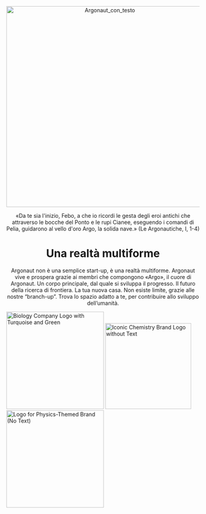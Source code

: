 <p align="center"><img width="524" height="524" alt="Argonaut_con_testo" src="https://github.com/user-attachments/assets/95917e93-0f4f-44d9-824f-f3d25f75c4e0" /></p>

<p align="center">«Da te sia l'inizio, Febo, a che io ricordi le gesta degli eroi antichi che attraverso le bocche del Ponto e le rupi Cianee, eseguendo i comandi di Pelia, guidarono al vello d'oro Argo, la solida nave.»
(Le Argonautiche, I, 1-4)</p>
<h1 align="center">Una realtà multiforme</h1>
<p align="center">Argonaut non è una semplice start-up, è una realtà multiforme.
Argonaut vive e prospera grazie ai membri che compongono «Argo»,
il cuore di Argonaut.
Un corpo principale, dal quale si sviluppa il progresso.
Il futuro della ricerca di frontiera.
La tua nuova casa.
Non esiste limite, grazie alle nostre “branch-up”.
Trova lo spazio adatto a te, per contribuire allo sviluppo dell’umanità.
</p>
<img width="254" height="254" alt="Biology Company Logo with Turquoise and Green" src="https://github.com/user-attachments/assets/51ce32ff-6713-495f-a0cf-f021602a6310" />
<img width="224" height="224" alt="Iconic Chemistry Brand Logo without Text" src="https://github.com/user-attachments/assets/00d75fed-39eb-439b-8888-7bc3fed68486" />
<img width="254" height="254" alt="Logo for Physics-Themed Brand (No Text)" src="https://github.com/user-attachments/assets/8f677a97-347e-44d0-a5ca-0070f128c179" />
